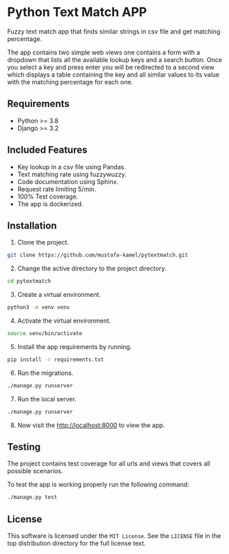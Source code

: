 # Python Text Match APP
Fuzzy text match app that finds similar strings in csv file and get matching percentage. 

The app contains two simple web views one contains a form with a dropdown that lists all the available lookup keys and a search button. Once you select a key and press enter you will be redirected to a second view which displays a table containing the key and all similar values to its value with the matching percentage for each one.

## Requirements
* Python >= 3.8
* Django >= 3.2


## Included Features
- Key lookup in a csv file using Pandas.
- Text matching rate using fuzzywuzzy.
- Code documentation using Sphinx.
- Request rate limiting 5/min.
- 100% Test coverage.
- The app is dockerized.


## Installation
1. Clone the project.
```bash
git clone https://github.com/mustafa-kamel/pytextmatch.git
```
2. Change the active directory to the project directory.
```bash
cd pytextmatch
```
3. Create a virtual environment.
```bash
python3 -m venv venv
```
4. Activate the virtual environment.
```bash
source venv/bin/activate
```
5. Install the app requirements by running.
```bash
pip install -r requirements.txt
```
6. Run the migrations.
```bash
./manage.py runserver
```
7. Run the local server.
```bash
./manage.py runserver
```
8. Now visit the [http://localhost:8000](http://localhost:8000/) to view the app.



## Testing
The project contains test coverage for all urls and views that covers all possible scenarios.

To test the app is working properly run the following command:
```bash
./manage.py test
```



## License
This software is licensed under the `MIT License`. See the ``LICENSE``
file in the top distribution directory for the full license text.